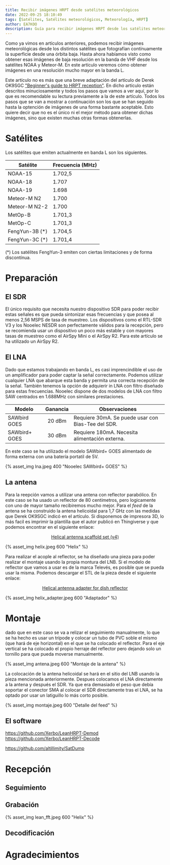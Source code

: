 ```yaml
---
title: Recibir imágenes HRPT desde satélites meteorológicos
date: 2022-09-25 18:10:49
tags: [Satélites, Satélites meteorológicos, Meteorología, HRPT]
author: EA7KOO
description: Guía para recibir imágenes HRPT desde los satélites meteorológicos LEO.
---
```


Como ya vimos en artículos anteriores, podemos recibir imágenes meteorológicas desde los distintos satélites que fotografían contínuamente la superficie desde una órbita baja. Hasta ahora habíamos visto como obtener esas imágenes de baja resolución en la banda de VHF desde los satélites NOAA y Meteor-M. En este artículo veremos cómo obtener imágenes en una resolución mucho mayor en la banda L.

<!-- more -->

Este artículo no es más que una breve adaptación del artículo de Derek OK9SGC ["Beginner's guide to HRPT reception"](https://sgcderek.github.io/blog/beginner-hrpt-guide.html). En dicho artículo están descritos minuciosamente y todos los pasos que vamos a ver aquí, por lo que es recomendable su lectura previamente a la de este artículo.
Todos los pasos que se van a mostrar a continuación son los que se han seguido hasta la optención de imágenes de una forma bastante aceptable. Esto quiere decir que no es el único ni el mejor método para obtener dichas imágenes, sino que existen muchas otras formas obtenerlas.

# Satélites

Los satélites que emiten actualmente en banda L son los siguientes.

| Satélite      | Frecuencia (MHz) |
|---------------|---------|
| NOAA-15       | 1.702,5 |
| NOAA-18       | 1.707   |
| NOAA-19       | 1.698   |
| Meteor-M N2   | 1.700   |
| Meteor-M N2-2 | 1.700   |
| MetOp-B       | 1.701,3 |
| MetOp-C       | 1.701,3 |
| FengYun-3B (*)| 1.704,5 |
| FengYun-3C (*)| 1.701,4 |

(*) Los satélites FengYun-3 emiten con ciertas limitaciones y de forma discontínua.


# Preparación

## El SDR

El único requisito que necesita nuestro dispositivo SDR para poder recibir estas señales es que pueda sintonizar esas frecuencias y que posea al menos 2,56 MSPS de tasa de muestreo. Los dispositivos como el RTL-SDR V3 y los Nooelec NESDR son perfectamente válidos para la recepción, pero se recomienda usar un dispositivo un poco más estable y con mayores tasas de muestreo como el AirSpy Mini o el AirSpy R2. Para este artículo se ha utilizado un AirSpy R2.


## El LNA

Dado que estamos trabajando en banda L, es casi imprencindible el uso de un amplificador para poder captar la señal correctamente. Podemos utilizar cualquier LNA que abarque esta banda y permita una correcta recepción de la señal.
También tenemos la opción de adquierir in LNA con filtro diseñado para estas frecuencias. Nooelec dispone de dos modelos de LNA con filtro SAW centrados en 1.688MHz con similares prestaciones.

| Modelo | Ganancia | Observaciones |
| - | :-: | - |
| SAWbird GOES  | 20 dBm | Requiere 30mA. Se puede usar con Bias-Tee del SDR. |
| SAWbird+ GOES | 30 dBm | Requiere 180mA. Necesita alimentación externa. |

En este caso se ha utilizado el modelo SAWbird+ GOES alimentado de forma externa con una batería portatil de 5V.

{% asset_img lna.jpeg 400 "Nooelec SAWbird+ GOES" %}


## La antena

Para la reepción vamos a utilizar una antena con reflector parabólico. En este caso se ha usado un reflector de 80 centímetros, pero logicamente con uno de mayor tamaño recibiremos mucho mejor.
Para el _feed_ de la antena se ha construido la antena helicoidal para 1,7 GHz con las medidas que Derek OK9SGC indicó en el artículo. Si disponemos de impresora 3D, lo más facil es imprimir la plantilla que el autor publicó en Thingiverse y que podemos encontrar en el siguiente enlace:

[<center>Helical antenna scaffold set (v4)</center>](https://www.thingiverse.com/thing:4980180)

{% asset_img helix.jpeg 600 "Helix" %}

Para realizar el acople al reflector, se ha diseñado una pieza para poder realizar el montaje usando la propia montura del LNB. Si el modelo de reflector que vamos a usar es de la marca Televés, es posible que se pueda usar la misma. Podemos descargar el STL de la pieza desde el siguiente enlace:

[<center>Helical antenna adapter for dish reflector</center>](https://www.thingiverse.com/thing:5437712)

{% asset_img helix_adapter.jpeg 600 "Adaptador" %}

# Montaje

dado que en este caso se va a relizar el seguimiento manualmente, lo que se ha hecho es usar un trípode y colocar un tubo de PVC soble el mismo (que hará de eje horizontal) en el que se ha colocado el reflector. Para el eje vertical se ha colocado el propio herraje del reflector pero dejando solo un tornillo para que pueda moverse manualmente.

{% asset_img antena.jpeg 600 "Montaje de la antena" %}

La colocación de la antena helicoidal se hará en el sitio del LNB usando la pieza mencionada anteriormente. Despues colocamos el LNA directamente a la antena y después el SDR. Ya que era demasiado el peso que debía soportar el conector SMA al colocar el SDR directamente tras el LNA, se ha optado por usar un latiguillo lo más corto posible.

{% asset_img montaje.jpeg 600 "Detalle del feed" %}


## El software


https://github.com/Xerbo/LeanHRPT-Demod
https://github.com/Xerbo/LeanHRPT-Decode

https://github.com/altillimity/SatDump

# Recepción

## Seguimiento

## Grabación
{% asset_img lean_fft.jpeg 600 "Helix" %}
## Decodificación

# Agradecimientos

